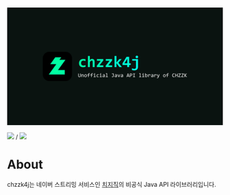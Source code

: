 ![](../image/banner.png)

![](https://img.shields.io/maven-central/v/io.github.R2turnTrue/chzzk4j) /
[![](https://img.shields.io/badge/Discord%20Server-7289da)](https://discord.gg/gtJ265XZWn)

# About
chzzk4j는 네이버 스트리밍 서비스인 [치지직](https://chzzk.naver.com)의 비공식 Java API 라이브러리입니다.